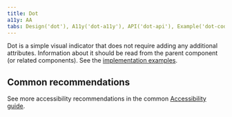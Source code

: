 ```yaml
---
title: Dot
a11y: AA
tabs: Design('dot'), A11y('dot-a11y'), API('dot-api'), Example('dot-code'), Changelog('dot-changelog')
---
```


Dot is a simple visual indicator that does not require adding any additional attributes. Information about it should be read from the parent component (or related components). See the [implementation examples](/components/dot/dot-code).

## Common recommendations

See more accessibility recommendations in the common [Accessibility guide](/core-principles/a11y/a11y).
